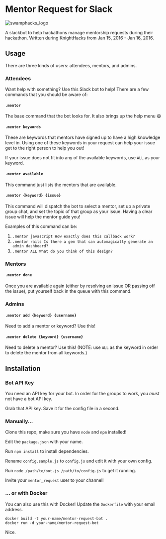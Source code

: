 # Mentor Request for Slack

![swamphacks_logo](https://i.imgur.com/ERqvgGI.png)

A slackbot to help hackathons manage mentorship requests during their hackathon. Written during KnightHacks from Jan 15, 2016 - Jan 16, 2016.

## Usage

There are three kinds of users: attendees, mentors, and admins.

### Attendees

Want help with something? Use this Slack bot to help! There are a few commands that you should be aware of:

#### `.mentor`

The base command that the bot looks for. It also brings up the help menu :smile:

#### `.mentor keywords`

These are keywords that mentors have signed up to have a high knowledge level in. Using one of these keywords in your request can help your issue get to the right person to help you out!

If your issue does not fit into any of the available keywords, use `ALL` as your keyword.

#### `.mentor available`

This command just lists the mentors that are available.

#### `.mentor {keyword} {issue}`

This command will dispatch the bot to select a mentor, set up a private group chat, and set the topic of that group as your issue. Having a clear issue will help the mentor guide you!

Examples of this command can be:

1. `.mentor javascript How exactly does this callback work?`
2. `.mentor rails Is there a gem that can automagically generate an admin dashboard?`
3. `.mentor ALL What do you think of this design?`

### Mentors

#### `.mentor done`

Once you are available again (either by resolving an issue OR passing off the issue), put yourself back in the queue with this command.

### Admins

#### `.mentor add {keyword} {username}`

Need to add a mentor or keyword? Use this!

#### `.mentor delete {keyword} {username}`

Need to delete a mentor? Use this! (NOTE: use `ALL` as the keyword in order to delete the mentor from all keywords.)

## Installation

### Bot API Key

You need an API key for your bot. In order for the groups to work, you _must_ not have a bot API key.

Grab that API key. Save it for the config file in a second.

### Manually...

Clone this repo, make sure you have `node` and `npm` installed!

Edit the `package.json` with your name.

Run `npm install` to install dependencies.

Rename `config.sample.js` to `config.js` and edit it with your own config.

Run `node /path/to/bot.js /path/to/config.js` to get it running.

Invite your `mentor_request` user to your channel!

### ... or with Docker

You can also use this with Docker! Update the `Dockerfile` with your email address.

    docker build -t your-name/mentor-request-bot .
    docker run -d your-name/mentor-request-bot

Nice.
